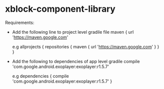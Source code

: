 # xblock-component-library


Requirements:

- Add the following line to project level gradile file
    maven { url 'https://maven.google.com'

    e.g
    allprojects {
    repositories {
        maven { url 'https://maven.google.com' }
        }
    }


- Add the following to dependencies of app level gradile
    compile 'com.google.android.exoplayer:exoplayer:r1.5.7'

     e.g
    dependencies {
      compile 'com.google.android.exoplayer:exoplayer:r1.5.7'
    }


